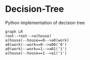 # Decision-Tree
Python implementation of decision tree

```mermaid
graph LR
root--root-->a(house)
a(house)--house==0-->a0(work)
a0(work)--work==0-->a00('0')
a0(work)--work==1-->a01('1')
a(house)--house==1-->a1('1')

```

